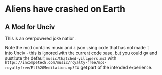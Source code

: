 # Aliens have crashed on Earth
## A Mod for Unciv

This is an overpowered joke nation.

Note the mod contains music and a json using code that has not made it into Unciv - this is ignored with the current code base, but you could go and sustitute the default `music/thatched-villagers.mp3` with `https://incompetech.com/music/royalty-free/mp3-royaltyfree/Elf%20Meditation.mp3` to get part of the intended experience.

